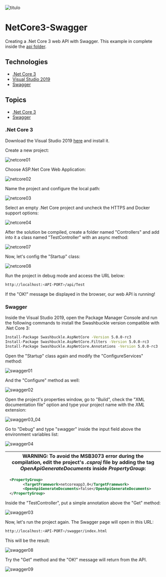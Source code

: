 ![titulo](/docs/titulo.JPG)

# NetCore3-Swagger

Creating a .Net Core 3 web API with Swagger. This example in complete inside the [api folder](https://github.com/lucianopereira86/NetCore3-Swagger/tree/dev/api).

## Technologies

- [.Net Core 3](https://docs.microsoft.com/pt-br/dotnet/core/whats-new/dotnet-core-3-0)
- [Visual Studio 2019](https://visualstudio.microsoft.com/pt-br/vs/)
- [Swagger](https://docs.microsoft.com/pt-br/aspnet/core/tutorials/getting-started-with-swashbuckle?view=aspnetcore-3.0&tabs=visual-studio)

## Topics

- [.Net Core 3](#net-core-3)
- [Swagger](#swagger)

### .Net Core 3

Download the Visual Studio 2019 [here](https://visualstudio.microsoft.com/pt-br/vs/) and install it.

Create a new project:

![netcore01](/docs/netcore01.JPG)

Choose ASP.Net Core Web Application:

![netcore02](/docs/netcore02.JPG)

Name the project and configure the local path:

![netcore03](/docs/netcore03.JPG)

Select an empty .Net Core project and uncheck the HTTPS and Docker support options:

![netcore04](/docs/netcore04.JPG)

After the solution be compiled, create a folder named "Controllers" and add into it a class named "TestController" with an async method:

![netcore07](/docs/netcore07.JPG)

Now, let's config the "Startup" class:

![netcore08](/docs/netcore08.JPG)

Run the project in debug mode and access the URL below:

```bash
http://localhost:<API-PORT>/api/Test
```

If the "OK!" message be displayed in the browser, our web API is running!

### Swagger

Inside the Visual Studio 2019, open the Package Manager Console and run the following commands to install the Swashbuckle version compatible with .Net Core 3:

```bash
Install-Package Swashbuckle.AspNetCore -Version 5.0.0-rc3
Install-Package Swashbuckle.AspNetCore.Filters -Version 5.0.0-rc3
Install-Package Swashbuckle.AspNetCore.Annotations -Version 5.0.0-rc3
```

Open the "Startup" class again and modify the "ConfigureServices" method:

![swagger01](/docs/swagger01.JPG)

And the "Configure" method as well:

![swagger02](/docs/swagger02.JPG)

Open the project's properties window, go to "Build", check the "XML documentation file" option and type your project name with the _XML_ extension:

![swagger03_04](/docs/swagger03_04.JPG)

Go to "Debug" and type "swagger" inside the input field above the environment variables list:

![swagger04](/docs/swagger04.JPG)

| WARNING: To avoid the MSB3073 error during the compilation, edit the project's _.csproj_ file by adding the tag _OpenApiGenerateDocuments_ inside _PropertyGroup_: |
| ------------------------------------------------------------------------------------------------------------------------------------------------------------------ |


```xml
  <PropertyGroup>
        <TargetFramework>netcoreapp3.0</TargetFramework>
	    <OpenApiGenerateDocuments>false</OpenApiGenerateDocuments>
  </PropertyGroup>
```

Inside the "TestController", put a simple annotation above the "Get" method:

![swagger03](/docs/swagger03.JPG)

Now, let's run the project again. The Swagger page will open in this URL:

```bash
http://localhost:<API-PORT>/swagger/index.html
```

This will be the result:

![swagger08](/docs/swagger08.JPG)

Try the "Get" method and the "OK!" message will return from the API.

![swagger09](/docs/swagger09.JPG)
